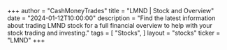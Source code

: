 +++
author = "CashMoneyTrades"
title = "LMND | Stock and Overview"
date = "2024-01-12T10:00:00"
description = "Find the latest information about trading LMND stock for a full financial overview to help with your stock trading and investing."
tags = [
"Stocks",
]
layout = "stocks"
ticker = "LMND"
+++
        


    
        